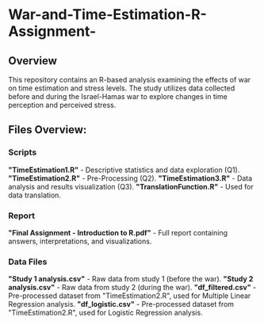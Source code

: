 # War-and-Time-Estimation-R-Assignment-
## Overview
This repository contains an R-based analysis examining the effects of war on time estimation and stress levels. The study utilizes data collected before and during the Israel-Hamas war to explore changes in time perception and perceived stress.

## Files Overview:
### Scripts
**"TimeEstimation1.R"** - Descriptive statistics and data exploration (Q1).
**"TimeEstimation2.R"** - Pre-Processing (Q2).
**"TimeEstimation3.R"** - Data analysis and results visualization (Q3).
**"TranslationFunction.R"** - Used for data translation.

### Report
**"Final Assignment - Introduction to R.pdf"** - Full report containing answers, interpretations, and visualizations.

### Data Files
**"Study 1 analysis.csv"** - Raw data from study 1 (before the war).
**"Study 2 analysis.csv"** - Raw data from study 2 (during the war).
**"df_filtered.csv"** - Pre-processed dataset from "TimeEstimation2.R", used for Multiple Linear Regression analysis.
**"df_logistic.csv"** - Pre-processed dataset from "TimeEstimation2.R", used for Logistic Regression analysis.


